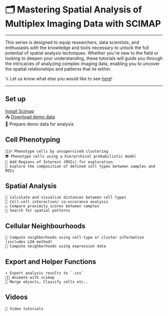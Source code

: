 # 🗂️ Mastering Spatial Analysis of Multiplex Imaging Data with SCIMAP

<hr>

This series is designed to equip researchers, data scientists, and enthusiasts with the knowledge and tools necessary to unlock the full potential of spatial analysis techniques. Whether you're new to the field or looking to deepen your understanding, these tutorials will guide you through the intricacies of analyzing complex imaging data, enabling you to uncover the spatial relationships and patterns that lie within.

𝕏 Let us know what else you would like to see [here](https://twitter.com/nirmallab)!

<hr>

## Set up

[Install Scimap](../md/install_scimap.md)  
📥 [Download demo data](../md/demo_data_scimap.md)  
📁 Prepare demo data for analysis  

## Cell Phenotyping

    🤹🏼‍♂️ Phenotype cells by unsupervised clustering
    👽 Phenotype cells using a hierarchical probabilistic model
    🙌 Add Regions of Interest (ROIs) for exploration
    🤩 Explore the composition of defined cell types between samples and ROIs

## Spatial Analysis

    📍 Calculate and visualize distances between cell types
    🤏 Cell-cell interaction/ co-occurance analysis
    ⚖️ Compare proximity scores between samples
    🔭 Search for spatial patterns

## Cellular Neighbourhoods

    🌳 Compute neighborhoods using cell-type or cluster information (includes LDA method)
    🚀 Compute neighborhoods using expression data

## Export and Helper Functions

    ⬇️ Export analysis results to `.csv`
    👩‍🎨 Animate with scimap
    👑 Merge objects, Classify cells etc..

## Videos

    🎥 Video tutorials


```python

```
